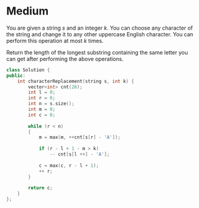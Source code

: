 # Medium

You are given a string $s$ and an integer $k$. You can choose any character of the string and change it to any other uppercase English character. You can perform this operation at most $k$ times.

Return the length of the longest substring containing the same letter you can get after performing the above operations.

```cpp
class Solution {
public:
    int characterReplacement(string s, int k) {
        vector<int> cnt(26);
        int l = 0;
        int r = 0;
        int n = s.size();
        int m = 0;
        int c = 0;
        
        while (r < n)
        {
            m = max(m, ++cnt[s[r] - 'A']);
            
            if (r - l + 1 - m > k)
                -- cnt[s[l ++] - 'A'];
            
            c = max(c, r - l + 1);
            ++ r;
        }
        
        return c;
    }
};
```
